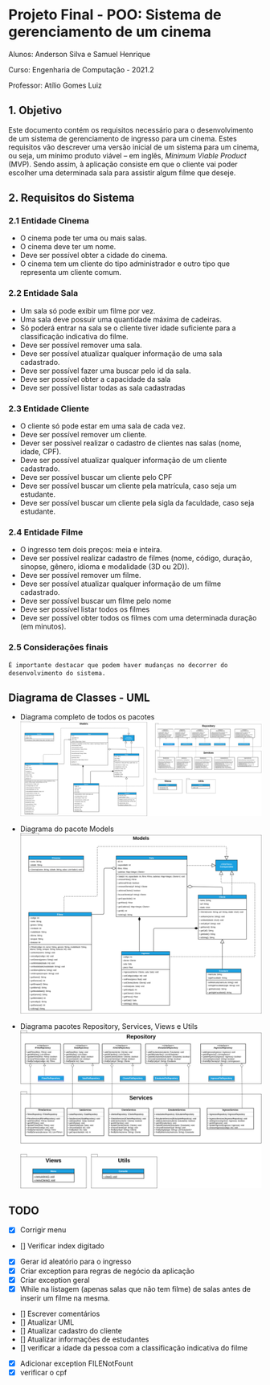 # Projeto Final - POO: Sistema de gerenciamento de um cinema
Alunos: Anderson Silva e Samuel Henrique

Curso: Engenharia de Computação - 2021.2

Professor: Atílio Gomes Luiz

## 1. Objetivo
  Este documento contém os requisitos necessário para o desenvolvimento de um sistema de gerenciamento de ingresso para um cinema. Estes requisitos vão descrever uma versão inicial de um sistema para um cinema, ou seja, um mínimo produto viável – em inglês, *Minimum Viable Product* (MVP). Sendo assim, à aplicação consiste em que o cliente vai poder escolher uma determinada sala para assistir algum filme que deseje.
  
## 2. Requisitos do Sistema

### 2.1 Entidade Cinema
    
* O cinema pode ter uma ou mais salas.
* O cinema deve ter um nome.
* Deve ser possível obter a cidade do cinema.
* O cinema tem um cliente do tipo administrador e outro tipo que representa um cliente comum.

### 2.2 Entidade Sala

* Um sala só pode exibir um filme por vez.
* Uma sala deve possuir uma quantidade máxima de cadeiras.
* Só poderá entrar na sala se o cliente tiver idade suficiente para a classificação indicativa do filme.
* Deve ser possível remover uma sala.
* Deve ser possível atualizar qualquer informação de uma sala cadastrado.
* Deve ser possível fazer uma buscar pelo id da sala.
* Deve ser possível obter a capacidade da sala
* Deve ser possível listar todas as sala cadastradas

### 2.3 Entidade Cliente

* O cliente só pode estar em uma sala de cada vez.
* Deve ser possível remover um cliente.
* Dever ser possível realizar o cadastro de clientes nas salas (nome, idade, CPF).
* Deve ser possível atualizar qualquer informação de um cliente cadastrado.
* Deve ser possível buscar um cliente pelo CPF
* Deve ser possível buscar um cliente pela matrícula, caso seja um estudante.
* Deve ser possível buscar um cliente pela sigla da faculdade, caso seja estudante.

### 2.4 Entidade Filme

* O ingresso tem dois preços: meia e inteira.
* Deve ser possível realizar cadastro de filmes (nome, código, duração, sinopse, gênero, idioma e modalidade (3D ou 2D)).
* Deve ser possível remover um filme.
* Deve ser possível atualizar qualquer informação de um filme cadastrado.
* Deve ser possível buscar um filme pelo nome
* Deve ser possível listar todos os filmes
* Deve ser possível obter todos os filmes com uma determinada duração (em minutos).

### 2.5 Considerações finais
    É importante destacar que podem haver mudanças no decorrer do desenvolvimento do sistema.

## Diagrama de Classes - UML
* Diagrama completo de todos os pacotes
![Diagrama completo](docs/diagrama.png)

* Diagrama do pacote Models
![Pacote Models](docs/modelsdiagrama.png)

* Diagrama pacotes Repository, Services, Views e Utils 
![Pacotes Repository, Services, Views e Utils](docs/servicesdiagrama.png)

## TODO
 - [x] Corrigir menu
 - [] Verificar index digitado
 - [x] Gerar id aleatório para o ingresso
 - [x] Criar exception para regras de negócio da aplicação
 - [x] Criar exception geral
 - [x] While na listagem (apenas salas que não tem filme) de salas antes de inserir um filme na mesma.
 - [] Escrever comentários
 - [] Atualizar UML
 - [] Atualizar cadastro do cliente
 - [] Atualizar informações de estudantes
 - [] verificar a idade da pessoa com a classificação indicativa do filme
 - [x] Adicionar exception FILENotFount
 - [x] verificar o cpf
